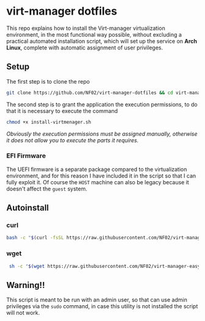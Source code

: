 # virt-manager dotfiles #
This repo explains how to install the Virt-manager virtualization environment,
in the most functional way possible, without excluding a practical automated
installation script, which will set up the service on **Arch Linux**, complete with
automatic assignment of user privileges.

## Setup ##
The first step is to clone the repo
```sh
git clone https://github.com/NF02/virt-manager-dotfiles && cd virt-manager-dotfiles
```
The second step is to grant the application the execution permissions,
to do that it is necessary to execute the command
```sh
chmod +x install-virtmenager.sh
```

*Obviously the execution permissions must be assigned manually, otherwise it does not
allow you to execute the parts it requires.*

### EFI Firmware ###
The UEFI firmware is a separate package compared to the virtualization 
environment, and for this reason I have included it in the script so that I can
fully exploit it. Of course the `HOST` machine can also be legacy because it
doesn't affect the `guest` system.
## Autoinstall ##
### curl ###
```bash
bash -c "$(curl -fsSL https://raw.githubusercontent.com/NF02/virt-manager-easy-installer/main/install-virtmenager.sh)"
```
### wget ###
```bash
 sh -c "$(wget https://raw.githubusercontent.com/NF02/virt-manager-easy-installer/main/install-virtmenager.sh -O -)"
```
## Warning!! ##
This script is meant to be run with an admin user, so that can use admin
privileges via the `sudo` command, in case this utility is not installed
the script will not work.
